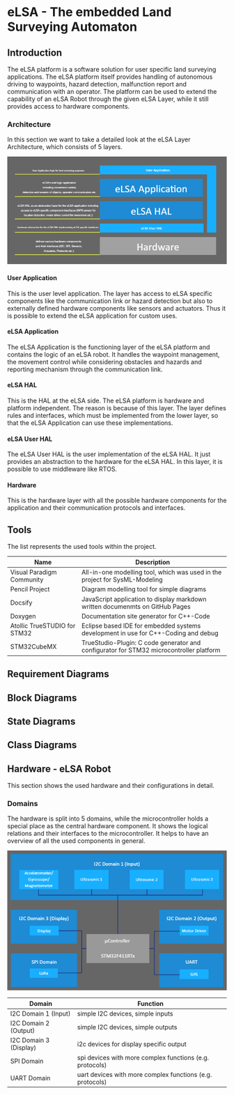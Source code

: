 # eLSA - The embedded Land Surveying Automaton

## Introduction

The eLSA platform is a software solution for user specific land surveying applications. The eLSA platform itself provides handling of autonomous driving to waypoints,
hazard detection, malfunction report and communication with an operator. The platform can be used to extend the capability of an eLSA Robot through the given eLSA Layer, while
it still provides access to hardware components.

### Architecture

In this section we want to take a detailed look at the eLSA Layer Architecture, which consists of 5 layers. 

![Image of eLSA Architecture](general/elsa_architecture.png)

#### User Application

This is the user level application. The layer has access to eLSA specific components like the communication link or hazard detection but also to externally defined hardware
components like sensors and actuators. Thus it is possible to extend the eLSA application for custom uses.

#### eLSA Application

The eLSA Application is the functioning layer of the eLSA platform and contains the logic of an eLSA robot. It handles the waypoint management, the movement control while considering
obstacles and hazards and reporting mechanism through the communication link.

#### eLSA HAL

This is the HAL at the eLSA side. The eLSA platform is hardware and platform independent. The reason is because of this layer. The layer defines rules and interfaces, which
must be implemented from the lower layer, so that the eLSA Application can use these implementations.

#### eLSA User HAL

The eLSA User HAL is the user implementation of the eLSA HAL. It just provides an abstraction to the hardware for the eLSA HAL. In this layer, it is possible to use middleware
like RTOS.

#### Hardware

This is the hardware layer with all the possible hardware components for the application and their communication protocols and interfaces.

## Tools

The list represents the used tools within the project.

Name                         | Description
-----------------------------|-----------------------------------------------------------------------------
Visual Paradigm Community    | All-in-one modelling tool, which was used in the project for SysML-Modeling
Pencil Project               | Diagram modelling tool for simple diagrams
Docsify                      | JavaScript application to display markdown written documenmts on GitHub Pages
Doxygen                      | Documentation site generator for C++-Code
Atollic TrueSTUDIO for STM32 | Eclipse based IDE for embedded systems development in use for C++-Coding and debug
STM32CubeMX                  | TrueStudio-Plugin: C code generator and configurator for STM32 microcontroller platform



## Requirement Diagrams

## Block Diagrams

## State Diagrams

## Class Diagrams

## Hardware - eLSA Robot

This section shows the used hardware and their configurations in detail.

### Domains

The hardware is split into 5 domains, while the microcontroller holds a special place as the central hardware component.
It shows the logical relations and their interfaces to the microcontroller. It helps to have an overview of all the used
components in general.

![eLSA Hardware Peripherals](hardware/peripherals/elsa_peripherals.png)

Domain                 | Function
-----------------------|-----------
I2C Domain 1 (Input)   | simple I2C devices, simple inputs
I2C Domain 2 (Output)  | simple I2C devices, simple outputs
I2C Domain 3 (Display) | i2c devices for display specific output
SPI Domain             | spi devices with more complex functions (e.g. protocols)
UART Domain            | uart devices with more complex functions (e.g. protocols)